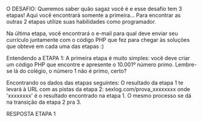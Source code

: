 O DESAFIO:
Queremos saber quão sagaz você é e esse desafio tem 3 etapas! Aqui você encontrará somente a primeira... Para encontrar as outras 2 etapas utilize suas habilidades como programador. 
 
Na última etapa, você encontrará o e-mail para qual deve enviar seu currículo juntamente com o código PHP que fez para chegar às soluções que obteve em cada uma das etapas :)

Entendendo a ETAPA 1:
A primeira etapa é muito simples: você deve criar um código PHP que encontre e apresente o 10.001º número primo. Lembre-se lá do colégio, o número 1 não é primo, certo?
 
Encontrando os dados das etapas seguintes:
O resultado da etapa 1 te levará à URL com as pistas da etapa 2:
sexlog.com/prova_xxxxxxxx onde 'xxxxxxxx' é o resultado encontrado na etapa 1. O mesmo processo se dá na transição da etapa 2 pra 3.

RESPOSTA ETAPA 1
